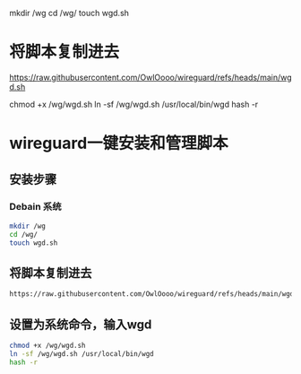 mkdir /wg
cd /wg/
touch wgd.sh

# 将脚本复制进去
https://raw.githubusercontent.com/OwlOooo/wireguard/refs/heads/main/wgd.sh

chmod +x /wg/wgd.sh
ln -sf /wg/wgd.sh /usr/local/bin/wgd
hash -r

# wireguard一键安装和管理脚本

## 安装步骤

### Debain 系统

```bash
mkdir /wg
cd /wg/
touch wgd.sh
```

## 将脚本复制进去
```bash
https://raw.githubusercontent.com/OwlOooo/wireguard/refs/heads/main/wgd.sh
```

## 设置为系统命令，输入wgd
```bash
chmod +x /wg/wgd.sh
ln -sf /wg/wgd.sh /usr/local/bin/wgd
hash -r
```
